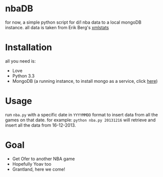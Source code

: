 nbaDB
=====

for now, a simple python script for d/l nba data to a local mongoDB instance.
all data is taken from Erik Berg's [xmlstats](https://erikberg.com/api)

Installation
============

all you need is:

- Love
- Python 3.3
- MongoDB (a running instance, to install mongo as a service, click [here](http://docs.mongodb.org/manual/tutorial/install-mongodb-on-windows/#mongodb-as-a-windows-service))

Usage
=====

run `nba.py` with a specific date in `YYYYMMDD` format to insert data from all the games on that date. for example:
`python nba.py 20131216` will retrieve and insert all the data from 16-12-2013.

Goal
====

- Get Ofer to another NBA game
- Hopefully Yoav too
- Grantland, here we come!






